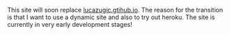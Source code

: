 This site will soon replace [lucazugic.gtihub.io](https://www.lucazugic.github.io). 
The reason for the transition is that I want to use a dynamic site and also to try out heroku.
The site is currently in very early development stages!
